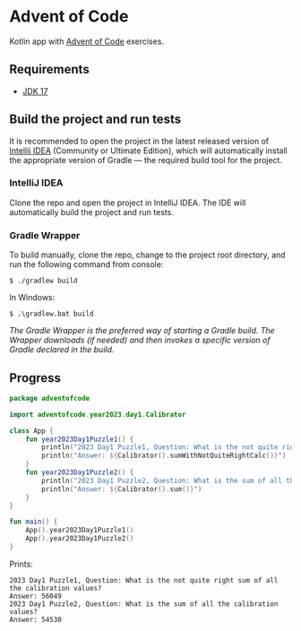 # Advent of Code
Kotlin app with [Advent of Code](https://adventofcode.com/) exercises.

## Requirements
* [JDK 17](https://www.oracle.com/java/technologies/javase/jdk17-archive-downloads.html)

## Build the project and run tests
It is recommended to open the project in the latest released version of
[Intellij IDEA](https://www.jetbrains.com/idea/download) (Community or Ultimate Edition), which will
automatically install the appropriate version of Gradle — the required build tool for the project.

### IntelliJ IDEA
Clone the repo and open the project in IntelliJ IDEA. The IDE will automatically build the project
and run tests.

### Gradle Wrapper
To build manually, clone the repo, change to the project root directory, and run the following command from console:
```
$ ./gradlew build
```
In Windows:
```
$ .\gradlew.bat build
```
_The Gradle Wrapper is the preferred way of starting a Gradle build. The Wrapper downloads (if needed) and then
invokes a specific version of Gradle declared in the build._

## Progress
```kotlin
package adventofcode

import adventofcode.year2023.day1.Calibrator

class App {
    fun year2023Day1Puzzle1() {
        println("2023 Day1 Puzzle1, Question: What is the not quite right sum of all the calibration values?")
        println("Answer: ${Calibrator().sumWithNotQuiteRightCalc()}")
    }
    fun year2023Day1Puzzle2() {
        println("2023 Day1 Puzzle2, Question: What is the sum of all the calibration values?")
        println("Answer: ${Calibrator().sum()}")
    }
}

fun main() {
    App().year2023Day1Puzzle1()
    App().year2023Day1Puzzle2()
}
```
Prints:
```
2023 Day1 Puzzle1, Question: What is the not quite right sum of all the calibration values?
Answer: 56049
2023 Day1 Puzzle2, Question: What is the sum of all the calibration values?
Answer: 54530
```